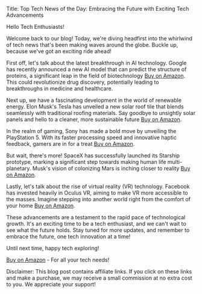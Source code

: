  Title: Top Tech News of the Day: Embracing the Future with Exciting Tech Advancements

Hello Tech Enthusiasts!

Welcome back to our blog! Today, we're diving headfirst into the whirlwind of tech news that's been making waves around the globe. Buckle up, because we've got an exciting ride ahead!

First off, let's talk about the latest breakthrough in AI technology. Google has recently announced a new AI model that can predict the structure of proteins, a significant leap in the field of biotechnology [Buy on Amazon](https://amzn.to/3qK8lDq). This could revolutionize drug discovery, potentially leading to breakthroughs in medicine and healthcare.

Next up, we have a fascinating development in the world of renewable energy. Elon Musk's Tesla has unveiled a new solar roof tile that blends seamlessly with traditional roofing materials. Say goodbye to unsightly solar panels and hello to a cleaner, more sustainable future [Buy on Amazon](https://amzn.to/3qK8lDq).

In the realm of gaming, Sony has made a bold move by unveiling the PlayStation 5. With its faster processing speed and innovative haptic feedback, gamers are in for a treat [Buy on Amazon](https://amzn.to/3qK8lDq).

But wait, there's more! SpaceX has successfully launched its Starship prototype, marking a significant step towards making human life multi-planetary. Musk's vision of colonizing Mars is inching closer to reality [Buy on Amazon](https://amzn.to/3qK8lDq).

Lastly, let's talk about the rise of virtual reality (VR) technology. Facebook has invested heavily in Oculus VR, aiming to make VR more accessible to the masses. Imagine stepping into another world right from the comfort of your home [Buy on Amazon](https://amzn.to/3qK8lDq).

These advancements are a testament to the rapid pace of technological growth. It's an exciting time to be a tech enthusiast, and we can't wait to see what the future holds. Stay tuned for more updates, and remember to embrace the future, one tech innovation at a time!

Until next time, happy tech exploring!

[Buy on Amazon](https://amzn.to/3qK8lDq) - For all your tech needs!

Disclaimer: This blog post contains affiliate links. If you click on these links and make a purchase, we may receive a small commission at no extra cost to you. We appreciate your support!